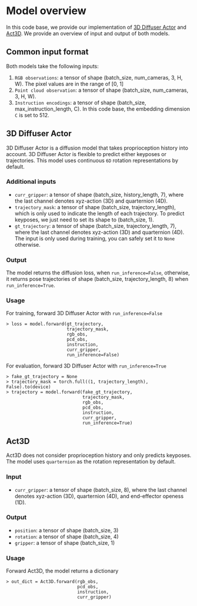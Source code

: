 # Model overview
In this code base, we provide our implementation of [3D Diffuser Actor](../model/trajectory_optimization/diffuser_actor.py) and [Act3D](../model/keypose_optimization/act3d.py).  We provide an overview of input and output of both models.

## Common input format
Both models take the following inputs:

1. `RGB observations`: a tensor of shape (batch_size, num_cameras, 3, H, W).  The pixel values are in the range of [0, 1]
2. `Point cloud observation`: a tensor of shape (batch_size, num_cameras, 3, H, W).
3. `Instruction encodings`: a tensor of shape (batch_size, max_instruction_length, C).  In this code base, the embedding dimension `C` is set to 512.






## 3D Diffuser Actor
3D Diffuser Actor is a diffusion model that takes proprioception history into account.  3D Diffuser Actor is flexible to predict either keyposes or trajectories.  This model uses continuous `6D` rotation representations by default.

### Additional inputs
* `curr_gripper`: a tensor of shape (batch_size, history_length, 7), where the last channel denotes xyz-action (3D) and quarternion (4D).
* `trajectory_mask`: a tensor of shape (batch_size, trajectory_length), which is only used to indicate the length of each trajectory.  To predict keyposes, we just need to set its shape to (batch_size, 1).
* `gt_trajectory`: a tensor of shape (batch_size, trajectory_length, 7), where the last channel denotes xyz-action (3D) and quarternion (4D).  The input is only used during training, you can safely set it to `None` otherwise.

### Output
The model returns the diffusion loss, when `run_inference=False`, otherwise, it returns pose trajectories of shape (batch_size, trajectory_length, 8) when `run_inference=True`.

### Usage 
For training, forward 3D Diffuser Actor with `run_inference=False`
```
> loss = model.forward(gt_trajectory,
                       trajectory_mask,
                       rgb_obs,
                       pcd_obs,
                       instruction,
                       curr_gripper,
                       run_inference=False)
```

For evaluation, forward 3D Diffuser Actor with `run_inference=True`
```
> fake_gt_trajectory = None
> trajectory_mask = torch.full((1, trajectory_length), False).to(device)
> trajectory = model.forward(fake_gt_trajectory,
                             trajectory_mask,
                             rgb_obs,
                             pcd_obs,
                             instruction,
                             curr_gripper,
                             run_inference=True)
```


## Act3D
Act3D does not consider proprioception history and only predicts keyposes.   The model uses `quarternion` as the rotation representation by default.

### Input
* `curr_gripper`: a tensor of shape (batch_size, 8), where the last channel denotes xyz-action (3D), quarternion (4D), and end-effector openess (1D). 

### Output

* `position`: a tensor of shape (batch_size, 3)
* `rotation`: a tensor of shape (batch_size, 4)
* `gripper`: a tensor of shape (batch_size, 1)

### Usage 
Forward Act3D, the model returns a dictionary

```
> out_dict = Act3D.forward(rgb_obs,
                           pcd_obs,
                           instruction,
                           curr_gripper)
```

